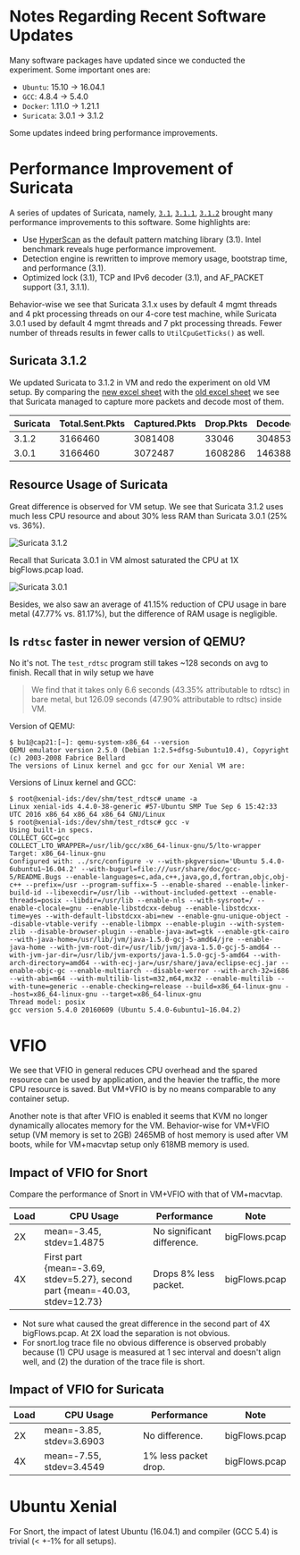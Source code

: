 Notes Regarding Recent Software Updates
=======================================

Many software packages have updated since we conducted the experiment. Some important ones are:

 * `Ubuntu`: 15.10 -> 16.04.1
 * `GCC`: 4.8.4 -> 5.4.0
 * `Docker`: 1.11.0 -> 1.21.1
 * `Suricata`: 3.0.1 -> 3.1.2

Some updates indeed bring performance improvements.

# Performance Improvement of Suricata

A series of updates of Suricata, namely, [`3.1`](https://suricata-ids.org/2016/06/20/suricata-3-1-released/), [`3.1.1`](https://suricata-ids.org/2016/07/13/suricata-3-1-1-released/), [`3.1.2`](https://suricata-ids.org/2016/09/07/suricata-3-1-2-released/) brought many performance improvements to this software. Some highlights are:

* Use [HyperScan](http://www.intel.com/content/dam/www/public/us/en/documents/solution-briefs/hyperscan-suricata-solution-brief.pdf) as the default pattern matching library (3.1). Intel benchmark reveals huge performance improvement.
* Detection engine is rewritten to improve memory usage, bootstrap time, and performance (3.1).
* Optimized lock (3.1), TCP and IPv6 decoder (3.1), and AF_PACKET support (3.1, 3.1.1).

Behavior-wise we see that Suricata 3.1.x uses by default 4 mgmt threads and 4 pkt processing threads on our 4-core test machine, while Suricata 3.0.1 used by default 4 mgmt threads and 7 pkt processing threads. Fewer number of threads results in fewer calls to `UtilCpuGetTicks()` as well.

## Suricata 3.1.2

We updated Suricata to 3.1.2 in VM and redo the experiment on old VM setup. By comparing the [new excel sheet](https://github.com/xybu/cs590-nfv/blob/master/data/suricata_v312/vm%2CbigFlows.pcap%2C4%2Cem2%2Cenp34s0%2C1%2C2g%2C4%2C0-3%2C5%2Csuricata-vm%2Cdhcp%2Ceth1%2C1%2Ceve.xlsx) with the [old excel sheet](https://github.com/xybu/cs590-nfv/blob/master/experiments/suricata/data/vm%2CbigFlows.pcap%2C4%2Cem2%2Cenp34s0%2C4%2C1536m%2C4%2C0-3%2C5%2Csuricata-vm%2Cdhcp%2Ceth1%2C1%2Ceve.xlsx) we see that Suricata managed to capture more packets and decode most of them.

| Suricata | Total.Sent.Pkts | Captured.Pkts | Drop.Pkts | Decoded.Pkts | Decoded.KB |
|----------|-----------------|---------------|-----------|--------------|------------|
|   3.1.2  |   3166460       |    3081408    |   33046   |    3048538   | 1331173.01 |
|   3.0.1  |   3166460       |    3072487    |  1608286  |    1463885   | 551995.78  |

## Resource Usage of Suricata

Great difference is observed for VM setup. We see that Suricata 3.1.2 uses much less CPU resource and about 30% less RAM than Suricata 3.0.1 (25% vs. 36%).

![Suricata 3.1.2](https://rawgithub.com/xybu/cs590-nfv/master/data/suricata312_vm_4x_cpu_ram.svg)

Recall that Suricata 3.0.1 in VM almost saturated the CPU at 1X bigFlows.pcap load.

![Suricata 3.0.1](https://rawgithub.com/xybu/cs590-nfv/master/data/suricata301_vm_4x_cpu_ram.svg)

Besides, we also saw an average of 41.15% reduction of CPU usage in bare metal (47.77% vs. 81.17%), but the difference of RAM usage is negligible.

## Is `rdtsc` faster in newer version of QEMU?

No it's not. The `test_rdtsc` program still takes ~128 seconds on avg to finish. Recall that in wily setup we have

> We find that it takes only 6.6 seconds (43.35% attributable to rdtsc) in bare metal, 
> but 126.09 seconds (47.90% attributable to rdtsc) inside VM.

Version of QEMU:

```
$ bu1@cap21:[~]: qemu-system-x86_64 --version
QEMU emulator version 2.5.0 (Debian 1:2.5+dfsg-5ubuntu10.4), Copyright (c) 2003-2008 Fabrice Bellard
The versions of Linux kernel and gcc for our Xenial VM are:
```

Versions of Linux kernel and GCC:

```
$ root@xenial-ids:/dev/shm/test_rdtsc# uname -a
Linux xenial-ids 4.4.0-38-generic #57-Ubuntu SMP Tue Sep 6 15:42:33 UTC 2016 x86_64 x86_64 x86_64 GNU/Linux
$ root@xenial-ids:/dev/shm/test_rdtsc# gcc -v
Using built-in specs.
COLLECT_GCC=gcc
COLLECT_LTO_WRAPPER=/usr/lib/gcc/x86_64-linux-gnu/5/lto-wrapper
Target: x86_64-linux-gnu
Configured with: ../src/configure -v --with-pkgversion='Ubuntu 5.4.0-6ubuntu1~16.04.2' --with-bugurl=file:///usr/share/doc/gcc-5/README.Bugs --enable-languages=c,ada,c++,java,go,d,fortran,objc,obj-c++ --prefix=/usr --program-suffix=-5 --enable-shared --enable-linker-build-id --libexecdir=/usr/lib --without-included-gettext --enable-threads=posix --libdir=/usr/lib --enable-nls --with-sysroot=/ --enable-clocale=gnu --enable-libstdcxx-debug --enable-libstdcxx-time=yes --with-default-libstdcxx-abi=new --enable-gnu-unique-object --disable-vtable-verify --enable-libmpx --enable-plugin --with-system-zlib --disable-browser-plugin --enable-java-awt=gtk --enable-gtk-cairo --with-java-home=/usr/lib/jvm/java-1.5.0-gcj-5-amd64/jre --enable-java-home --with-jvm-root-dir=/usr/lib/jvm/java-1.5.0-gcj-5-amd64 --with-jvm-jar-dir=/usr/lib/jvm-exports/java-1.5.0-gcj-5-amd64 --with-arch-directory=amd64 --with-ecj-jar=/usr/share/java/eclipse-ecj.jar --enable-objc-gc --enable-multiarch --disable-werror --with-arch-32=i686 --with-abi=m64 --with-multilib-list=m32,m64,mx32 --enable-multilib --with-tune=generic --enable-checking=release --build=x86_64-linux-gnu --host=x86_64-linux-gnu --target=x86_64-linux-gnu
Thread model: posix
gcc version 5.4.0 20160609 (Ubuntu 5.4.0-6ubuntu1~16.04.2)
```

# VFIO

We see that VFIO in general reduces CPU overhead and the spared resource can be used by application, and the heavier the traffic, the more CPU resource is saved. But VM+VFIO is by no means comparable to any container setup.

Another note is that after VFIO is enabled it seems that KVM no longer dynamically allocates memory for the VM. Behavior-wise for VM+VFIO setup (VM memory is set to 2GB) 2465MB of host memory is used after VM boots, while for VM+macvtap setup only 618MB memory is used.

## Impact of VFIO for Snort

Compare the performance of Snort in VM+VFIO with that of VM+macvtap. 

| Load | CPU Usage                | Performance                    | Note                 |
|------|--------------------------|--------------------------------|----------------------|
|  2X  | mean=-3.45, stdev=1.4875 | No significant difference.     | bigFlows.pcap        |
|  4X  | First part {mean=-3.69, stdev=5.27}, second part {mean=-40.03, stdev=12.73} | Drops 8% less packet. | bigFlows.pcap  |

 * Not sure what caused the great difference in the second part of 4X bigFlows.pcap. At 2X load the separation is not obvious.
 * For snort.log trace file no obvious difference is observed probably because (1) CPU usage is measured at 1 sec interval and doesn't align well, and (2) the duration of the trace file is short.

## Impact of VFIO for Suricata

| Load | CPU Usage                | Performance                    | Note                 |
|------|--------------------------|--------------------------------|----------------------|
|  2X  | mean=-3.85, stdev=3.6903 | No difference.                 | bigFlows.pcap        |
|  4X  | mean=-7.55, stdev=3.4549 | 1% less packet drop.           | bigFlows.pcap        |

# Ubuntu Xenial

For Snort, the impact of latest Ubuntu (16.04.1) and compiler (GCC 5.4) is trivial (< +-1% for all setups).
